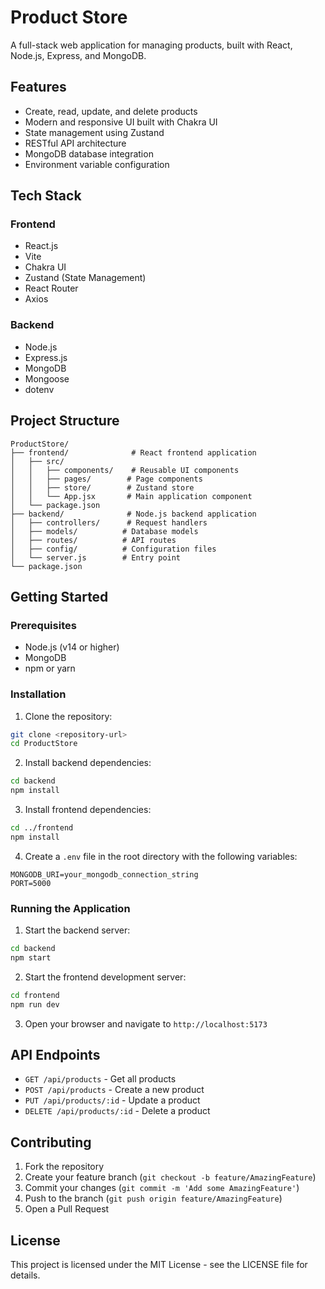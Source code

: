 # Product Store

A full-stack web application for managing products, built with React, Node.js, Express, and MongoDB.

## Features

- Create, read, update, and delete products
- Modern and responsive UI built with Chakra UI
- State management using Zustand
- RESTful API architecture
- MongoDB database integration
- Environment variable configuration

## Tech Stack

### Frontend
- React.js
- Vite
- Chakra UI
- Zustand (State Management)
- React Router
- Axios

### Backend
- Node.js
- Express.js
- MongoDB
- Mongoose
- dotenv

## Project Structure

```
ProductStore/
├── frontend/              # React frontend application
│   ├── src/
│   │   ├── components/    # Reusable UI components
│   │   ├── pages/        # Page components
│   │   ├── store/        # Zustand store
│   │   └── App.jsx       # Main application component
│   └── package.json
├── backend/              # Node.js backend application
│   ├── controllers/      # Request handlers
│   ├── models/          # Database models
│   ├── routes/          # API routes
│   ├── config/          # Configuration files
│   └── server.js        # Entry point
└── package.json
```

## Getting Started

### Prerequisites
- Node.js (v14 or higher)
- MongoDB
- npm or yarn

### Installation

1. Clone the repository:
```bash
git clone <repository-url>
cd ProductStore
```

2. Install backend dependencies:
```bash
cd backend
npm install
```

3. Install frontend dependencies:
```bash
cd ../frontend
npm install
```

4. Create a `.env` file in the root directory with the following variables:
```
MONGODB_URI=your_mongodb_connection_string
PORT=5000
```

### Running the Application

1. Start the backend server:
```bash
cd backend
npm start
```

2. Start the frontend development server:
```bash
cd frontend
npm run dev
```

3. Open your browser and navigate to `http://localhost:5173`

## API Endpoints

- `GET /api/products` - Get all products
- `POST /api/products` - Create a new product
- `PUT /api/products/:id` - Update a product
- `DELETE /api/products/:id` - Delete a product

## Contributing

1. Fork the repository
2. Create your feature branch (`git checkout -b feature/AmazingFeature`)
3. Commit your changes (`git commit -m 'Add some AmazingFeature'`)
4. Push to the branch (`git push origin feature/AmazingFeature`)
5. Open a Pull Request

## License

This project is licensed under the MIT License - see the LICENSE file for details.
